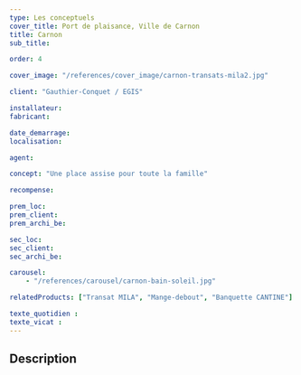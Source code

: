 ```yaml
---
type: Les conceptuels
cover_title: Port de plaisance, Ville de Carnon
title: Carnon
sub_title:

order: 4

cover_image: "/references/cover_image/carnon-transats-mila2.jpg"

client: "Gauthier-Conquet / EGIS"

installateur:
fabricant:

date_demarrage:
localisation:

agent:

concept: "Une place assise pour toute la famille"

recompense:

prem_loc:
prem_client:
prem_archi_be:

sec_loc:
sec_client:
sec_archi_be:

carousel:
    - "/references/carousel/carnon-bain-soleil.jpg"

relatedProducts: ["Transat MILA", "Mange-debout", "Banquette CANTINE"]

texte_quotidien :
texte_vicat :
---
```


## Description
